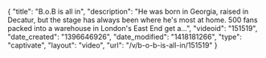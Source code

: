 {
    "title": "B.o.B is all in",
    "description": "He was born in Georgia, raised in Decatur, but the stage has always been where he's most at home. 500 fans packed into a warehouse in London's East End get a...",
    "videoid": "151519",
    "date_created": "1396646926",
    "date_modified": "1418181266",
    "type": "captivate",
    "layout": "video",
    "url": "\/v\/b-o-b-is-all-in\/151519"
}